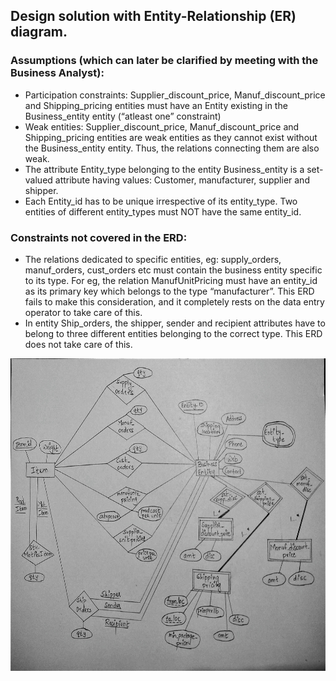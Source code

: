 ## Design solution with Entity-Relationship (ER) diagram.

### Assumptions (which can later be clarified by meeting with the Business Analyst):
- Participation constraints: Supplier_discount_price, Manuf_discount_price and Shipping_pricing entities must have an Entity existing in the Business_entity entity (“atleast one” constraint)
- Weak entities: Supplier_discount_price, Manuf_discount_price and Shipping_pricing entities are weak entities as they cannot exist without the Business_entity entity. Thus, the relations connecting them are also weak.
- The attribute Entity_type belonging to the entity Business_entity is a set-valued attribute having values: Customer, manufacturer, supplier and shipper.
- Each Entity_id has to be unique irrespective of its entity_type. Two entities of different entity_types  must NOT have the same entity_id.

### Constraints not covered in the ERD:
- The relations dedicated to specific entities, eg: supply_orders, manuf_orders, cust_orders etc must contain the business entity specific to its type. For eg, the relation ManufUnitPricing must have an entity_id as its primary key which belongs to the type “manufacturer”. This ERD fails to make this consideration, and it completely rests on the data entry operator to take care of this.
- In entity Ship_orders, the shipper, sender and recipient attributes have to belong to three different entities belonging to the correct type. This ERD does not take care of this.

<img src="https://github.com/RuchitaGarde/Data-modelling-DB-design/blob/master/DB-design/Entity-Relationship-diagram.jpg" width="1000px" height="500px"/>


